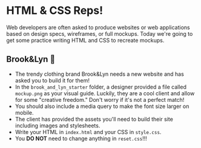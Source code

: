 # HTML & CSS Reps!

Web developers are often asked to produce websites or web applications based on design specs, wireframes, or full mockups. Today we're going to get some practice writing HTML and CSS to recreate mockups. 

## Brook&Lyn :dancers:

- The trendy clothing brand Brook&Lyn needs a new website and has asked you to build it for them!
- In the `brook_and_lyn_starter` folder, a designer provided a file called `mockup.png` as your visual guide. Luckily, they are a cool client and allow for some "creative freedom." Don't worry if it's not a perfect match!
- You should also include a media query to make the font size larger on mobile.
- The client has provided the assets you'll need to build their site including images and stylesheets.
- Write your HTML in `index.html` and your CSS in `style.css`.
- You **DO NOT** need to change anything in `reset.css`!!!

